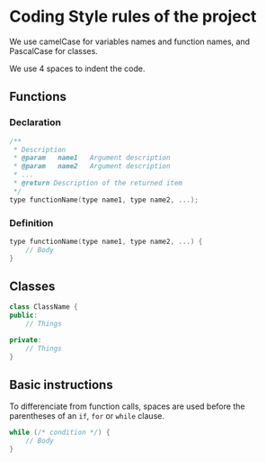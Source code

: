 # Coding Style rules of the project

We use camelCase for variables names and function names, and PascalCase for classes.

We use 4 spaces to indent the code.

## Functions

### Declaration

```c++
/**
 * Description
 * @param   name1   Argument description
 * @param   name2   Argument description
 * ...
 * @return Description of the returned item
 */
type functionName(type name1, type name2, ...);
```

### Definition

```c++
type functionName(type name1, type name2, ...) {
    // Body
}
```

## Classes

```c++
class ClassName {
public:
    // Things

private:
    // Things
}
```

## Basic instructions

To differenciate from function calls, spaces are used before the parentheses of an `if`, `for` or `while` clause.

```c++
while (/* condition */) {
    // Body
}
```
